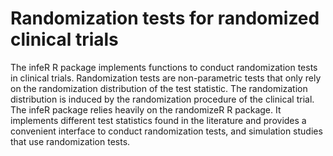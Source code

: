 # Randomization tests for randomized clinical trials

The infeR R package implements functions to conduct randomization tests in clinical trials. 
Randomization tests are non-parametric tests that only rely on the randomization distribution 
of the test statistic. The randomization distribution is induced by the randomization procedure 
of the clinical trial. The infeR package relies heavily on the randomizeR R package. It 
implements different test statistics found in the literature and provides a convenient interface 
to conduct randomization tests, and simulation studies that use randomization tests.
